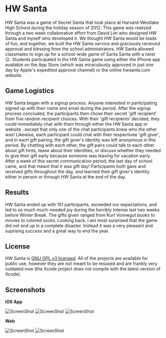 # HW Santa

HW Santa was a game of Secret Santa that took place at Harvard-Westlake High School during the holiday season of 2012. This game was realized through a two week collaborative effort from David Lim who designed HW Santa and myself who developed it. We thought HW Santa would be loads of fun, and together, we built the HW Santa service and graciously received approval and blessing from the school administrators. HW Santa allowed classmates to sign up for a school-wide game of Santa Santa with a twist 😉. Students participated in the HW Santa game using either the iPhone app available on the App Store (which was miraculously approved in just one day by Apple's expedited approval channel) or the online hwsanta.com website.

## Game Logistics
HW Santa began with a signup process. Anyone interested in participating signed up with their name and email during the period. After the signup process concluded, the participants then chose their secret 'gift recipient' from five random recipient choices. With their 'gift recipients' decided, they could immediately chat with them through either the HW Santa app or website ..except that only one of the chat participants knew who the other was! Likewise, each participant could chat with their respectivee 'gift giver', and in each gift pairing, the gift giver's identity was left anonymous in this period. By chatting with each other, the gift pairs could talk to each other about gift hints, tease about their identities, or discuss whether they needed to give their gift early because someone was leaving for vacation early. After a week of this secret communication period, the last day of school came, and that meant that it was gift day! Participants both gave and received gifts throughout the day, and learned their gift giver's identity either in person or through HW Santa at the end of the day.

## Results
HW Santa ended up with 151 participants, exceeded our expectations, and led to so much much-needed joy during the horribly intense last two weeks before Winter Break. The gifts given ranged from Kurt Vonnegut books to movies to colored socks. Looking back, I am most surprised that the game did not end up in a complete disaster. Instead it was a very pleasant and suprising success and a great way to end the year.

## License

HW Santa is [GNU GPL v3 licensed](./LICENSE?raw=true). All of the projects are available for public use, however they are not meant to be resused and are frankly very outdated now (the Xcode project does not compile with the latest version of Xcode).

## Screenshots

**iOS App**

![ScreenShot](./screenshots/mobile1.png)
![ScreenShot](./screenshots/mobile2.png)
![ScreenShot](./screenshots/mobile3.png)

**Web**

![ScreenShot](./screenshots/web1.png)
![ScreenShot](./screenshots/web2.png)